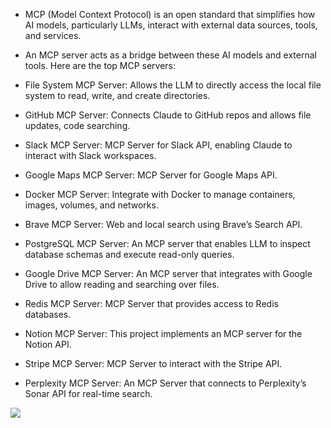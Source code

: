 * MCP (Model Context Protocol) is an open standard that simplifies how AI models, particularly LLMs, interact with external data sources, tools, and services.
* An MCP server acts as a bridge between these AI models and external tools. Here are the top MCP servers:

* File System MCP Server: Allows the LLM to directly access the local file system to read, write, and create directories.

* GitHub MCP Server: Connects Claude to GitHub repos and allows file updates, code searching.

* Slack MCP Server: MCP Server for Slack API, enabling Claude to interact with Slack workspaces.

* Google Maps MCP Server: MCP Server for Google Maps API.

* Docker MCP Server: Integrate with Docker to manage containers, images, volumes, and networks.

* Brave MCP Server: Web and local search using Brave’s Search API.

* PostgreSQL MCP Server: An MCP server that enables LLM to inspect database schemas and execute read-only queries.

* Google Drive MCP Server: An MCP server that integrates with Google Drive to allow reading and searching over files.

* Redis MCP Server: MCP Server that provides access to Redis databases.

* Notion MCP Server: This project implements an MCP server for the Notion API.

* Stripe MCP Server: MCP Server to interact with the Stripe API.

* Perplexity MCP Server: An MCP Server that connects to Perplexity’s Sonar API for real-time search.

<img src="https://substack-post-media.s3.amazonaws.com/public/images/43473e54-3f67-4efc-8cac-08531799efd1_1280x1546.jpeg">
